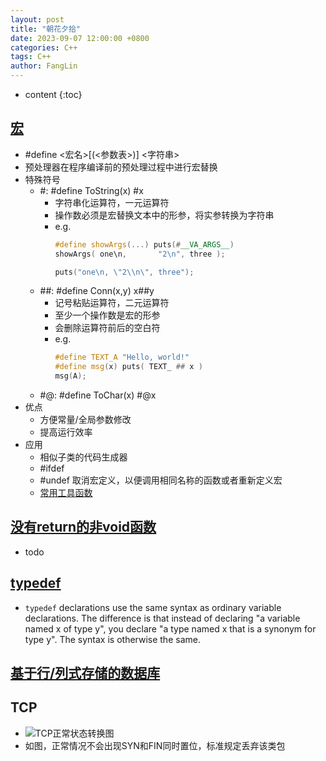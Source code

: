 ```yaml
---
layout: post
title: "朝花夕拾"
date: 2023-09-07 12:00:00 +0800
categories: C++
tags: C++
author: FangLin
---
```


* content
{:toc}

## [宏](http://c.biancheng.net/view/446.html)

- #define <宏名>[(<参数表>)] <字符串>
- 预处理器在程序编译前的预处理过程中进行宏替换
- 特殊符号
  - \#: #define ToString(x) #x
    - 字符串化运算符，一元运算符
    - 操作数必须是宏替换文本中的形参，将实参转换为字符串
    - e.g.
      ```c++
      #define showArgs(...) puts(#__VA_ARGS__)
      showArgs( one\n,       "2\n", three );
      ```
      ```c++
      puts("one\n, \"2\\n\", three");
      ```
  - \##: #define Conn(x,y) x##y
    - 记号粘贴运算符，二元运算符
    - 至少一个操作数是宏的形参
    - 会删除运算符前后的空白符
    - e.g.
      ```c++
      #define TEXT_A "Hello, world!"
      #define msg(x) puts( TEXT_ ## x )
      msg(A);
      ```
  - \#@: #define ToChar(x) #@x
- 优点
  - 方便常量/全局参数修改
  - 提高运行效率
- 应用
  - 相似子类的代码生成器
  - #ifdef
  - #undef 取消宏定义，以便调用相同名称的函数或者重新定义宏
  - [常用工具函数](https://www.cnblogs.com/fnlingnzb-learner/p/6903966.html)

## [没有return的非void函数](https://moefactory.com/2603.moe)

- todo

## [typedef](https://stackoverflow.com/questions/12116143/what-does-typedef-int-var1-do)

- `typedef` declarations use the same syntax as ordinary variable declarations. The difference is that instead of declaring "a variable named x of type y", you declare "a type named x that is a synonym for type y". The syntax is otherwise the same.

## [基于行/列式存储的数据库](https://cloud.tencent.com/developer/article/1528525)

## TCP
- ![TCP正常状态转换图](https://github.com/FangLin2001/fanglin2001.github.io/assets/50603032/cf795dee-fdba-486e-8a66-30feab9d82e4)
- 如图，正常情况不会出现SYN和FIN同时置位，标准规定丢弃该类包

